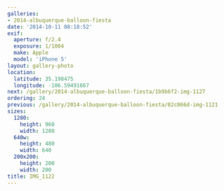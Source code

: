 ```yaml
---
galleries:
- 2014-albuquerque-balloon-fiesta
date: '2014-10-11 08:18:52'
exif:
  aperture: f/2.4
  exposure: 1/1004
  make: Apple
  model: 'iPhone 5'
layout: gallery-photo
location:
  latitude: 35.198475
  longitude: -106.59491667
next: /gallery/2014-albuquerque-balloon-fiesta/1b9b6f2-img-1127
ordering: 24
previous: /gallery/2014-albuquerque-balloon-fiesta/82c066d-img-1121
sizes:
  1280:
    height: 960
    width: 1280
  640w:
    height: 480
    width: 640
  200x200:
    height: 200
    width: 200
title: IMG_1122
---
```

